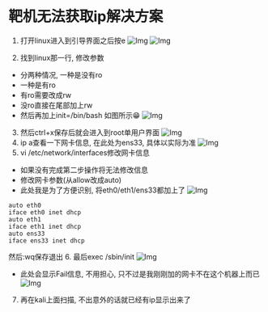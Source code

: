 # 靶机无法获取ip解决方案
1. 打开linux进入到引导界面之后按e
![Img](../FILES/靶机无法获取ip解决方案.md/img-20220723000210.png)
![Img](../FILES/靶机无法获取ip解决方案.md/img-20220723000215.png)

2. 找到linux那一行, 修改参数
  - 分两种情况, 一种是没有ro
  - 一种是有ro
  - 有ro需要改成rw
  - 没ro直接在尾部加上rw
  - 然后再加上init=/bin/bash
如图所示😁
![Img](../FILES/靶机无法获取ip解决方案.md/img-20220723000415.png)
3. 然后ctrl+x保存后就会进入到root单用户界面
![Img](../FILES/靶机无法获取ip解决方案.md/img-20220723000442.png)
4. ip a查看一下网卡信息, 在此处为ens33, 具体以实际为准
![Img](../FILES/靶机无法获取ip解决方案.md/img-20220723000518.png)
5. vi /etc/network/interfaces修改网卡信息
  - 如果没有完成第二步操作将无法修改信息
  - 修改网卡参数(从allow改成auto)
  - 此处我是为了方便识别, 将eth0/eth1/ens33都加上了
![Img](../FILES/靶机无法获取ip解决方案.md/img-20220723000644.png)
```
auto eth0
iface eth0 inet dhcp
auto eth1
iface eth1 inet dhcp
auto ens33
iface ens33 inet dhcp
```
然后:wq保存退出
6. 最后exec /sbin/init
![Img](../FILES/靶机无法获取ip解决方案.md/img-20220723000852.png)
- 此处会显示Fail信息, 不用担心, 只不过是我刚刚加的网卡不在这个机器上而已
![Img](../FILES/靶机无法获取ip解决方案.md/img-20220723000932.png)

7. 再在kali上面扫描, 不出意外的话就已经有ip显示出来了